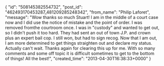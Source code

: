  {
   "id": "508145382554732",
   "post_id": "462493170453287_481209285248342",
   "from_name": "Philip Laforet",
   "message": "Wow thanks so much Stuart!  I am in the middle of a court case now and I did use the notice of mistake and the point of order.  I was removed fromthe courtroom once.  I was in \"custody\" and wanted to get out, so I didn't push it too hard.  They had sent an out of town J.P. and crown plus an expert bail cop.  I still won, but had to sign recog.  Now that I am out, I am more determined to get things straighten out and declare my status.  Actually can't wait. Thanks again for clearing this up for me.  With so many comments and some off topic it is difficult sometimes to get to the bottom of things!  All the best!",
   "created_time": "2013-04-30T16:38:33+0000"
 }
